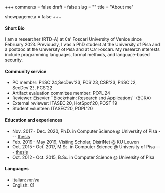 +++
comments = false
draft = false
slug = ""
title = "About me"

showpagemeta = false
+++

#### Short Bio

I am a researcher (RTD-A) at Ca' Foscari University of Venice since February 2023.
Previously, I was a PhD student at the University of Pisa and a postdoc at the University of Pisa and at Ca' Foscari.
My research interests include programming languages, formal methods, and language-based security.

#### Community service

* PC member: PriSC'24,SecDev'23, FCS'23, CSR'23, PriSC'22, SecDev'22, FCS'22
* Artifact evaluation committee member: POPL'24
* Reviewer: Elsevier ``Blockchain: Research and Applications'' (BCRA)
* External reviewer: ITASEC'20, HotSpot'20, POST'19
* Student volunteer: ITASEC'20, POPL'20


#### Education and experiences

* Nov. 2017 - Dec. 2020, Ph.D. in Computer Science @ University of Pisa --- [thesis](https://etd.adm.unipi.it/theses/available/etd-04192021-101249/)
* Feb. 2019 - May 2019, Visiting Scholar, DistriNet @ KU Leuven
* Oct. 2015 - Oct. 2017, M.Sc. in Computer Science @ University of Pisa --- [thesis](https://etd.adm.unipi.it/theses/available/etd-09172017-181431/)
* Oct. 2012 - Oct. 2015, B.Sc. in Computer Science @ University of Pisa


#### Languages

* Italian: _native_
* English: C1
